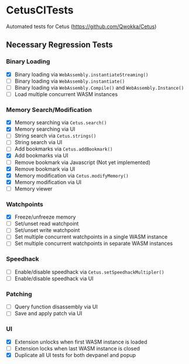 # CetusCITests
Automated tests for Cetus (https://github.com/Qwokka/Cetus)

## Necessary Regression Tests

### Binary Loading

- [x] Binary loading via `WebAssembly.instantiateStreaming()`
- [ ] Binary loading via `WebAssembly.instantiate()`
- [ ] Binary loading via `WebAssembly.Compile()` and `WebAssembly.Instance()`
- [ ] Load multiple concurrent WASM instances

### Memory Search/Modification
    
- [x] Memory searching via `Cetus.search()`
- [x] Memory searching via UI
- [ ] String search via `Cetus.strings()`
- [ ] String search via UI
- [ ] Add bookmarks via `Cetus.addBookmark()`
- [x] Add bookmarks via UI
- [ ] Remove bookmark via Javascript (Not yet implemented)
- [x] Remove bookmark via  UI
- [x] Memory modification via `Cetus.modifyMemory()`
- [x] Memory modification via UI
- [ ] Memory viewer

### Watchpoints
  
- [x] Freeze/unfreeze memory
- [ ] Set/unset read watchpoint
- [ ] Set/unset write watchpoint
- [ ] Set multiple concurrent watchpoints in a single WASM instance
- [ ] Set multiple concurrent watchpoints in separate WASM instances

### Speedhack

- [ ] Enable/disable speedhack via `Cetus.setSpeedhackMultipler()`
- [ ] Enable/disable speedhack via UI

### Patching

- [ ] Query function disassembly via UI
- [ ] Save and apply patch via UI

### UI

- [x] Extension unlocks when first WASM instance is loaded
- [ ] Extension locks when last WASM instance is closed
- [x] Duplicate all UI tests for both devpanel and popup
